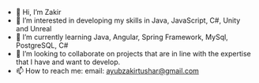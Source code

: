 - 👋 Hi, I’m Zakir
- 👀 I’m interested in developing my skills in Java, JavaScript, C#, Unity and Unreal
- 🌱 I’m currently learning Java, Angular, Spring Framework, MySql, PostgreSQL, C#
- 💞️ I’m looking to collaborate on projects that are in line with the expertise that I have and want to develop.
- 📫 How to reach me: email: ayubzakirtushar@gmail.com

<!---
Zach-Snow/Zach-Snow is a ✨ special ✨ repository because its `README.md` (this file) appears on your GitHub profile.
You can click the Preview link to take a look at your changes.
--->
